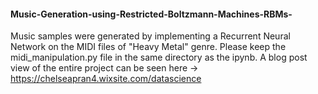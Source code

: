 #### Music-Generation-using-Restricted-Boltzmann-Machines-RBMs-

Music samples were generated by implementing a Recurrent Neural Network on the MIDI files of "Heavy Metal" genre. 
Please keep the midi_manipulation.py file in the same directory as the ipynb.
A blog post view of the entire project can be seen here -> https://chelseapran4.wixsite.com/datascience

